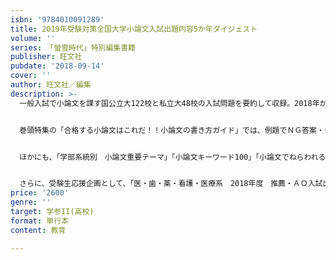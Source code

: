 ```yaml
---
isbn: '9784010091289'
title: 2019年受験対策全国大学小論文入試出題内容5か年ダイジェスト
volume: ''
series: 「螢雪時代」特別編集書籍
publisher: 旺文社
pubdate: '2018-09-14'
cover: ''
author: 旺文社／編集
description: >-
  一般入試で小論文を課す国公立大122校と私立大48校の入試問題を要約して収録。2018年から2014年まで並べて掲載しているので、この5年間の傾向がわかります。志望校の出題傾向とともに、同じ学部系統の他大学の問題もチェックできます（学部系統別インデックス付き）。制限時間・指定字数・配点・課題文の出典も掲載しています。


  巻頭特集の「合格する小論文はこれだ！！小論文の書き方ガイド」では、例題でＮＧ答案・ＯＫ答案を見ながら、小論文の書き方のポイントをおさえ、実際の入試問題でさらに細かく解説しています。


  ほかにも、「学部系統別　小論文重要テーマ」「小論文キーワード100」「小論文でねらわれる！2018年ニュース・トピックス10」「小論文対策で読んでおきたい著者＆著書」など、小論文対記事も充実しています。


  さらに、受験生応援企画として、「医・歯・薬・看護・医療系　2018年度　推薦・ＡＯ入試出題内容ダイジェスト」も掲載。人気系統の推薦・ＡＯ入試ついて小論文試験のほか学科試験についてもダイジェストで紹介しています。
price: '2600'
genre: ''
target: 学参II(高校)
format: 単行本
content: 教育

---
```

